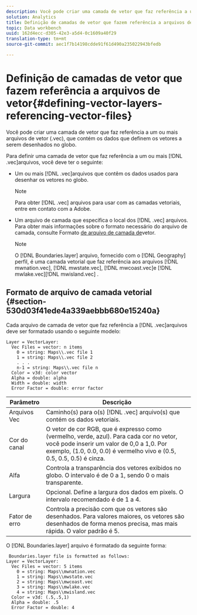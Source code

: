 ```yaml
---
description: Você pode criar uma camada de vetor que faz referência a um ou mais arquivos de vetor (.vec), que contém os dados que definem os vetores a serem desenhados no globo.
solution: Analytics
title: Definição de camadas de vetor que fazem referência a arquivos de vetor
topic: Data workbench
uuid: 162d4ecc-d305-42e3-a5d4-0c1609a40f29
translation-type: tm+mt
source-git-commit: aec1f7b14198cdde91f61d490a235022943bfedb

---
```



# Definição de camadas de vetor que fazem referência a arquivos de vetor{#defining-vector-layers-referencing-vector-files}

Você pode criar uma camada de vetor que faz referência a um ou mais arquivos de vetor (.vec), que contém os dados que definem os vetores a serem desenhados no globo.

Para definir uma camada de vetor que faz referência a um ou mais [!DNL .vec]arquivos, você deve ter o seguinte:

* Um ou mais [!DNL .vec]arquivos que contêm os dados usados para desenhar os vetores no globo.

   >[!NOTE]
   >
   >Para obter [!DNL .vec] arquivos para usar com as camadas vetoriais, entre em contato com a Adobe.

* Um arquivo de camada que especifica o local dos [!DNL .vec] arquivos. Para obter mais informações sobre o formato necessário do arquivo de camada, consulte Formato [de arquivo de camada de](../../../../home/c-geo-oview/c-wk-img-lyrs/c-wk-vctr-lyrs/c-def-vctr-files.md#section-530d03f41ede4a339aebbb680e15240a)vetor.

   >[!NOTE]
   >
   >O [!DNL Boundaries.layer] arquivo, fornecido com o [!DNL Geography] perfil, é uma camada vetorial que faz referência aos arquivos [!DNL mwnation.vec], [!DNL mwstate.vec], [!DNL mwcoast.vec]e [!DNL mwlake.vec][!DNL mwisland.vec] .

## Formato de arquivo de camada vetorial {#section-530d03f41ede4a339aebbb680e15240a}

Cada arquivo de camada de vetor que faz referência a [!DNL .vec]arquivos deve ser formatado usando o seguinte modelo:

```
Layer = VectorLayer:
  Vec Files = vector: n items
    0 = string: Maps\\.vec file 1
    1 = string: Maps\\.vec file 2
    . . .
    n-1 = string: Maps\\.vec file n
  Color = v3d: color vector
  Alpha = double: alpha
  Width = double: width
  Error Factor = double: error factor
```

| Parâmetro | Descrição |
|---|---|
| Arquivos Vec | Caminho(s) para o(s) [!DNL .vec] arquivo(s) que contém os dados vetoriais. |
| Cor do canal | O vetor de cor RGB, que é expresso como (vermelho, verde, azul). Para cada cor no vetor, você pode inserir um valor de 0,0 a 1,0. Por exemplo, (1.0, 0.0, 0.0) é vermelho vivo e (0.5, 0.5, 0.5, 0.5) é cinza. |
| Alfa | Controla a transparência dos vetores exibidos no globo. O intervalo é de 0 a 1, sendo 0 o mais transparente. |
| Largura | Opcional. Define a largura dos dados em pixels. O intervalo recomendado é de 1 a 4. |
| Fator de erro | Controla a precisão com que os vetores são desenhados. Para valores maiores, os vetores são desenhados de forma menos precisa, mas mais rápida. O valor padrão é 5. |

O [!DNL Boundaries.layer] arquivo é formatado da seguinte forma:

```
 Boundaries.layer file is formatted as follows:
Layer = VectorLayer:
  Vec Files = vector: 5 items
    0 = string: Maps\\mwnation.vec
    1 = string: Maps\\mwstate.vec
    2 = string: Maps\\mwcoast.vec
    3 = string: Maps\\mwlake.vec
    4 = string: Maps\\mwisland.vec
  Color = v3d: (.5,.5,1)
  Alpha = double: .5
  Error Factor = double: 4
```

